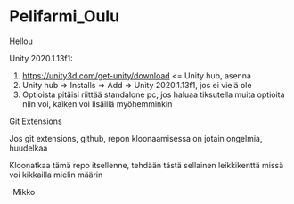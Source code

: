 # Pelifarmi_Oulu

Hellou

Unity 2020.1.13f1:

1) https://unity3d.com/get-unity/download <= Unity hub, asenna
2) Unity hub => Installs => Add => Unity 2020.1.13f1, jos ei vielä ole
3) Optioista pitäisi riittää standalone pc, jos haluaa tiksutella muita optioita niin voi, kaiken voi lisäillä myöhemminkin

Git Extensions

Jos git extensions, github, repon kloonaamisessa on jotain ongelmia, huudelkaa

Kloonatkaa tämä repo itsellenne, tehdään tästä sellainen leikkikenttä missä voi kikkailla mielin määrin

-Mikko
